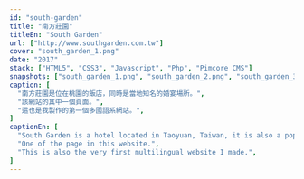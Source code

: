 ```yaml
---
id: "south-garden"
title: "南方莊園"
titleEn: "South Garden"
url: ["http://www.southgarden.com.tw"]
cover: "south_garden_1.png"
date: "2017"
stack: ["HTML5", "CSS3", "Javascript", "Php", "Pimcore CMS"]
snapshots: ["south_garden_1.png", "south_garden_2.png", "south_garden_3.png"]
caption: [
  "南方莊園是位在桃園的飯店，同時是當地知名的婚宴場所。",
  "該網站的其中一個頁面。",
  "這也是我製作的第一個多國語系網站。",
]
captionEn: [
  "South Garden is a hotel located in Taoyuan, Taiwan, it is also a popular wedding venue in the city.",
  "One of the page in this website.",
  "This is also the very first multilingual website I made.",
]
---
```

